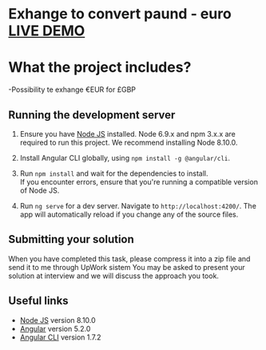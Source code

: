 # Exhange to convert paund - euro <a href="https://exhange-rate.netlify.app/" target="_blank">LIVE DEMO</a>

# What the project includes?
-Possibility te exhange €EUR for £GBP

## Running the development server

1. Ensure you have [Node JS](https://nodejs.org) installed. 
Node 6.9.x and npm 3.x.x are required to run this project. 
We recommend installing Node 8.10.0.

2. Install Angular CLI globally, using `npm install -g @angular/cli`.

3. Run `npm install` and wait for the dependencies to install. \
If you encounter errors, ensure that you're running a compatible version of Node JS.

4. Run `ng serve` for a dev server. Navigate to `http://localhost:4200/`. 
The app will automatically reload if you change any of the source files.

## Submitting your solution

When you have completed this task, please compress it into a zip file
and send it to me through UpWork sistem
You may be asked to present your solution at interview and we will discuss the approach you took.

## Useful links

* [Node JS](https://nodejs.org) version 8.10.0
* [Angular](https://angular.io/docs) version 5.2.0
* [Angular CLI](https://github.com/angular/angular-cli) version 1.7.2
